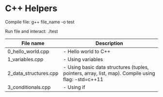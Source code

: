 # C++ Helpers

Compile file:
g++ file_name -o test

Run file and interact:
./test

| File name        		| Description 												   |
| --------------------- |------------------------------------------------------------- |
| 0_hello_world.cpp 		| - Hello world to C++ |
| 1_variables.cpp			| - Using variables |
| 2_data_structures.cpp		| - Using basic data structures (tuples, pointers, array, list, map). Compile using flag: -std=c++11 |
| 3_conditionals.cpp		| - Using if |